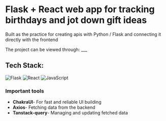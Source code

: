 # Flask + React web app for tracking birthdays and jot down gift ideas

Built as the practice for creating apis with Python / Flask and connecting it directly with the frontend

The project can be viewed through: ___

## Tech Stack:

![Flask](https://img.shields.io/badge/flask-%23000.svg?style=for-the-badge&logo=flask&logoColor=white)
![React](https://img.shields.io/badge/react-%2320232a.svg?style=for-the-badge&logo=react&logoColor=%2361DAFB)
![JavaScript](https://img.shields.io/badge/javascript-%23323330.svg?style=for-the-badge&logo=javascript&logoColor=%23F7DF1E)

### Important tools

- **ChakraUI**- For fast and reliable UI building
- **Axios**- Fetching data from the backend
- **Tanstack-query**- Managing and updating fetched data
